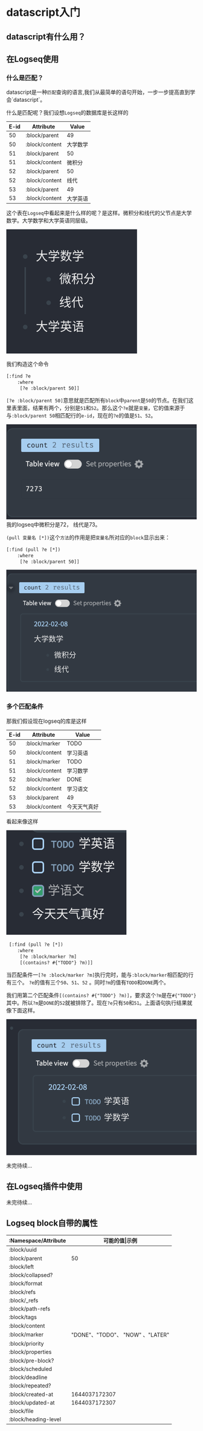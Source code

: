 # datascript入门

## datascript有什么用？





## 在Logseq使用

### 什么是匹配？

datascript是一种`匹配`查询的语言,我们从最简单的语句开始，一步一步提高直到学会\`datascript`。

什么是匹配呢？我们设想`Logseq`的数据库是长这样的

| E-id | Attribute      | Value    |
| ---- | -------------- | -------- |
| 50   | :block/parent  | 49       |
| 50   | :block/content | 大学数学 |
| 51   | :block/parent  | 50       |
| 51   | :block/content | 微积分   |
| 52   | :block/parent  | 50       |
| 52   | :block/content | 线代     |
| 53   | :block/parent  | 49       |
| 53   | :block/content | 大学英语 |

这个表在`Logseq`中看起来是什么样的呢？是这样。微积分和线代的父节点是大学数学。大学数学和大学英语同层级。

![](../.gitbook/assets/28.png)

我们构造这个命令

```
[:find ?e 
    :where
     [?e :block/parent 50]]
```

`[?e :block/parent 50]`意思就是匹配所有`block`中`parent`是`50`的节点。在我们这里表里面，结果有两个，分别是`51`和`52`。那么这个`?e`就是`变量`，它的值来源于与`:block/parent 50`相匹配行的`e-id`，现在的`?e`的值是`51`、`52`。

![我logseq上微积分是72，线代是73](../.gitbook/assets/29.png)我的logseq中微积分是72， 线代是73。

`(pull 变量名 [*])`这个`方法`的作用是把`变量名`所对应的`block`显示出来：

```
[:find (pull ?e [*])
    :where
     [?e :block/parent 50]]
```



![](../.gitbook/assets/30.png)





### 多个匹配条件

那我们假设现在logseq的库是这样

| E-id | Attribute      | Value        |
| ---- | -------------- | ------------ |
| 50   | :block/marker  | TODO         |
| 50   | :block/content | 学习英语     |
| 51   | :block/marker  | TODO         |
| 51   | :block/content | 学习数学     |
| 52   | :block/marker  | DONE         |
| 52   | :block/content | 学习语文     |
| 53   | :block/parent  | 49           |
| 53   | :block/content | 今天天气真好 |

看起来像这样

![](../.gitbook/assets/31.png)

```
 [:find (pull ?e [*]) 
    :where
     [?e :block/marker ?m]
     [(contains? #{"TODO"} ?m)]]
```

当匹配条件一`[?e :block/marker ?m]`执行完时，能与`:block/marker`相匹配的行有三个。 `?e`的值有三个`50`、`51`、`52` 。同时`?m`的值有`TODO`和`DONE`两个。

我们用第二个匹配条件`[(contains? #{"TODO"} ?m)]`，要求这个`?m`是在`#{"TODO"}`其中。所以`?m`是`DONE`的`52`就被排除了。现在`?e`只有`50`和`51`。上面语句执行结果就像下面这样。

![](../.gitbook/assets/32.png)





未完待续...

## 在Logseq插件中使用

未完待续...



## Logseq block自带的属性

| :Namespace/Attribute | 可能的值\|示例                      |
| -------------------- | ----------------------------- |
| :block/uuid          |                               |
| :block/parent        | 50                            |
| :block/left          |                               |
| :block/collapsed?    |                               |
| :block/format        |                               |
| :block/refs          |                               |
| :block/\_refs        |                               |
| :block/path-refs     |                               |
| :block/tags          |                               |
| :block/content       |                               |
| :block/marker        | "DONE"、"TODO"、 "NOW" 、"LATER" |
| :block/priority      |                               |
| :block/properties    |                               |
| :block/pre-block?    |                               |
| :block/scheduled     |                               |
| :block/deadline      |                               |
| :block/repeated?     |                               |
| :block/created-at    | 1644037172307                 |
| :block/updated-at    | 1644037172307                 |
| :block/file          |                               |
| :block/heading-level |                               |
